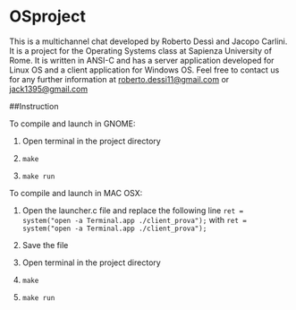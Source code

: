 # OSproject

This is a multichannel chat developed by Roberto Dessì and Jacopo Carlini.
It is a project for the Operating Systems class at Sapienza University of Rome.
It is written in ANSI-C and has a server application developed for Linux OS and a client application for Windows OS.
Feel free to contact us for any further information at roberto.dessi11@gmail.com or jack1395@gmail.com


##Instruction

To compile and launch in GNOME:

1. Open terminal in the project directory 

2. `make `

3. `make run `

To compile and launch in MAC OSX:

1. Open the launcher.c file and replace the following line
  `ret = system("open -a Terminal.app ./client_prova");`
  with
  `ret = system("open -a Terminal.app ./client_prova");`

2. Save the file

3. Open terminal in the project directory

4. `make `

5. `make run `
